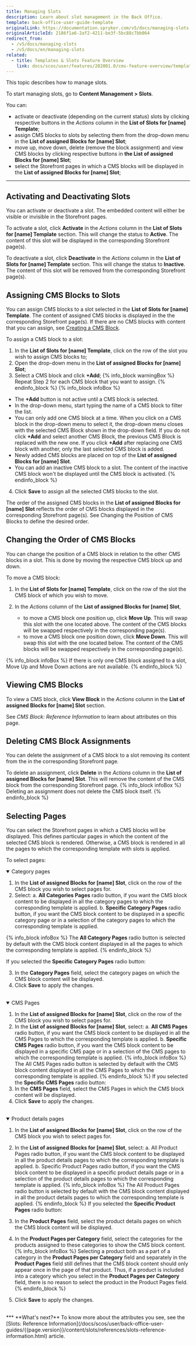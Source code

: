 ```yaml
---
title: Managing Slots
description: Learn about slot management in the Back Office.
template: back-office-user-guide-template
originalLink: https://documentation.spryker.com/v5/docs/managing-slots
originalArticleId: 2186f1a6-2af2-4211-be3f-5bc88c7bb064
redirect_from:
  - /v5/docs/managing-slots
  - /v5/docs/en/managing-slots
related:
  - title: Templates & Slots Feature Overview
    link: docs/scos/user/features/202001.0/cms-feature-overview/templates-and-slots-overview.html
---
```


This topic describes how to manage slots.

To start managing slots, go to **Content Management > Slots**.

You can:

* activate or deactivate (depending on the current status) slots by clicking respective buttons in the *Actions* column in the **List of Slots for [name] Template**;
* assign CMS blocks to slots by selecting them from the drop-down menu in the **List of assigned Blocks for [name] Slot**;
* move up, move down, delete (remove the block assignment) and view CMS blocks by clicking respective buttons in **the List of assigned Blocks for [name] Slot**;
* select the Storefront pages in which a CMS blocks will be displayed in the **List of assigned Blocks for [name] Slot**;
***
## Activating and Deactivating Slots
You can activate or deactivate a slot.  The embedded content will either be visible or invisible in the Storefront pages.

To activate a slot, click **Activate** in the *Actions* column in the **List of Slots for [name] Template** section. This will change the status to **Active**. The content of this slot will be displayed in the corresponding Storefront page(s).

To deactivate a slot, click **Deactivate** in the *Actions* column in the **List of Slots for [name] Template** section. This will change the status to **Inactive**. The content of this slot will be removed from the corresponding Storefront page(s).

## Assigning CMS Blocks to Slots
You can assign CMS blocks to a slot selected in the **List of Slots for [name] Template**. The content of assigned CMS blocks is displayed in the the corresponding Storefront page(s). If there are no CMS blocks with content that you can assign, see [Creating a CMS Block](/docs/scos/user/back-office-user-guides/{{page.version}}/content/blocks/creating-cms-blocks.html).

To assign a CMS block to a slot:

1. In the **List of Slots for [name] Template**, click on the row of the slot you wish to assign CMS blocks to;
2. Open the drop-down menu in the **List of assigned Blocks for [name] Slot**;
3. Select a CMS block and click **+Add**;
{% info_block warningBox %} 
Repeat Step 2 for each CMS block that you want to assign.
{% endinfo_block %}
{% info_block infoBox %} 
* The **+Add** button is not active until a CMS block is selected.
* In the drop-down menu, start typing the name of a CMS block to filter the list.
* You can only add one CMS block at a time. When you click on a CMS block in the drop-down menu to select it, the drop-down menu closes with the selected CMS Block shown in the drop-down field. If you do not click  **+Add** and select another CMS Block, the previous CMS Block is replaced with the new one. If you click **+Add** after replacing one CMS block with another, only the last selected CMS block is added.
* Newly added CMS blocks are placed on top of the **List of assigned Blocks for [name] Slot**.
* You can add an inactive CMS block to a slot. The content of the inactive CMS block won't be displayed until the CMS block is activated.
{% endinfo_block %}
4. Click **Save** to assign all the selected CMS blocks to the slot.

The order of the assigned CMS blocks in the **List of assigned Blocks for [name] Slot** reflects the order of CMS blocks displayed in the corresponding Storefront page(s). See Changing the Position of CMS Blocks to define the desired order.

## Changing the Order of CMS Blocks
You can change the position of a CMS block in relation to the other CMS blocks in a slot. This is done by moving the respective CMS block up and down.

To move a CMS block:

1. In the **List of Slots for [name] Template**, click on the row of the slot the CMS block of which you wish to move.

2. In the *Actions* column of the **List of assigned Blocks for [name] Slot**,
    - to move a CMS block one position up, click **Move Up**. This will swap this slot with the one located above. The content of the CMS blocks will be swapped respectively in the corresponding page(s).
    - to move a CMS block one position down, click **Move Down**. This will swap this slot with the one located below. The content of the CMS blocks will be swapped respectively in the corresponding page(s).

{% info_block infoBox %} 
If there is only one CMS block assigned to a slot, Move Up and Move Down actions are not available.
{% endinfo_block %}

## Viewing CMS Blocks
To view a CMS block, click **View Block** in the *Actions* column in the **List of assigned Blocks for [name] Slot** section.

See *CMS Block: Reference Information* to learn about attributes on this page.

## Deleting CMS Block Assignments
You can delete the assignment of a CMS block to a slot removing its content from the in the corresponding Storefront page.

To delete an assignment, click **Delete** in the *Actions* column in the **List of assigned Blocks for [name] Slot**. This will remove the content of the CMS block from the corresponding Storefront page.
{% info_block infoBox %} 
Deleting an assignment does not delete the CMS block itself.
{% endinfo_block %}

## Selecting Pages
You can select the Storefront pages in which a CMS blocks will be displayed. This defines particular pages in which the content of the selected CMS block is rendered. Otherwise, a CMS block is rendered in all the pages to which the corresponding template with slots is applied.

To select pages:
<details open>
<summary>Category pages</summary>

1. In the **List of assigned Blocks for [name] Slot**, click on the row of the CMS block you wish to select pages for.
2. Select:
    a. **All Categories Pages** radio button, if you want the CMS block content to be displayed in all the category pages to which the corresponding template is applied.
    b. **Specific Category Pages** radio button, if you want the CMS block content to be displayed in a specific category page or in a selection of the category pages to which the corresponding template is applied. 

{% info_block infoBox %}
The **All Category Pages** radio button is selected by default with the CMS block content displayed in all the pages to which the corresponding template is applied.
{% endinfo_block %}

If you selected the **Specific Category Pages** radio button:

3. In the **Category Pages** field, select the category pages on which the CMS block content will be displayed.
4. Click **Save** to apply the changes.
<br>
</details>

<details open>
<summary>CMS Pages</summary>

1. In the **List of assigned Blocks for [name] Slot**, click on the row of the CMS block you wish to select pages for.
2. In the **List of assigned Blocks for [name] Slot**, select:
    a. **All CMS Pages** radio button, if you want the CMS block content to be displayed in all the CMS Pages to which the corresponding template is applied.
    b. **Specific CMS Pages** radio button, if you want the CMS block content to be displayed in a specific CMS page or in a selection of the CMS pages to which the corresponding template is applied.
{% info_block infoBox %} 
The All CMS Pages radio button is selected by default with the CMS block content displayed in all the CMS Pages to which the corresponding template is applied.
{% endinfo_block %}
If you selected the **Specific CMS Pages** radio button:
3. In the **CMS Pages** field, select the CMS Pages in which the CMS block content will be displayed.
4. Click **Save** to apply the changes.
<br>
</details>

<details open>
<summary>Product details pages</summary>

1. In the **List of assigned Blocks for [name] Slot**, click on the row of the CMS block you wish to select pages for.
2. In the **List of assigned Blocks for [name] Slot**, select:
    a. All Product Pages radio button, if you want the CMS block content to be displayed in all the product details pages to which the corresponding template is applied.
    b. Specific Product Pages radio button, if you want the CMS block content to be displayed in a specific product details page or in a selection of the product details pages to which the corresponding template is applied.
{% info_block infoBox %} 
The All Product Pages radio button is selected by default with the CMS block content displayed in all the product details pages to which the corresponding template is applied.
{% endinfo_block %}
If you selected the **Specific Product Pages** radio button:

3. In the **Product Pages** field, select the product details pages on which the CMS block content will be displayed.
4. In the **Product Pages per Category** field, select the categories for the products assigned to these categories to show the CMS block content.
{% info_block infoBox %} 
Selecting a product both as a part of a category in the **Product Pages per Category** field and separately in the **Product Pages** field still defines that the CMS block content should only appear once in the page of that product. Thus, if a product is included into a category which you select in the **Product Pages per Category** field, there is no reason to select the product in the Product Pages field.
{% endinfo_block %}
5. Click **Save** to apply the changes.
<br>
</details>
***
**What's next?**
To know more about the attributes you see, see the [Slots: Reference Information](/docs/scos/user/back-office-user-guides/{{page.version}}/content/slots/references/slots-reference-information.html) article.
